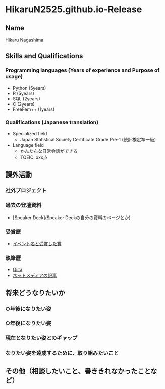# HikaruN2525.github.io-Release

## Name
Hikaru Nagashima

## Skills and Qualifications
### Programming languages (Years of experience and Purpose of usage)
- Python (5years)
- R (5years)
- SQL (2years)
- C (2years)
- FreeFem++ (1years)

### Qualifications (Japanese translation)
- Specialized field
  - Japan Statistical Society Certificate Grade Pre-1 (統計検定準一級)
- Language field
  - かんたんな日常会話ができる
  - TOEIC: xxx点

## 課外活動

### 社外プロジェクト

### 過去の登壇資料
- [Speaker Deck](Speaker Deckの自分の資料のページとか)

### 受賞歴
- [イベント名と受賞した賞](イベントのランディングページのリンクや、結果がわかる記事など)

### 執筆歴
- [Qiita](Qiitaの自分のプロフィールのリンクとか)
- [ネットメディアの記事](記事のリンクとか)

## 将来どうなりたいか
### ○年後になりたい姿
### ○年後になりたい姿

### 現在となりたい姿とのギャップ
### なりたい姿を達成するために、取り組みたいこと

## その他（相談したいこと、書ききれなかったことなど）

